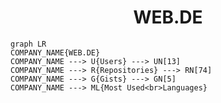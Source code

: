 <h1 align="center">WEB.DE</h1>

```mermaid
graph LR
COMPANY_NAME{WEB.DE}
COMPANY_NAME ---> U{Users} ---> UN[13]
COMPANY_NAME ---> R{Repositories} ---> RN[74]
COMPANY_NAME ---> G{Gists} ---> GN[5]
COMPANY_NAME ---> ML{Most Used<br>Languages}
```
